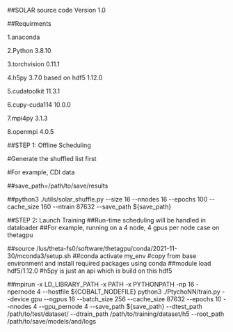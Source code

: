 ##SOLAR source code Version 1.0

##Requirments

1.anaconda

2.Python 3.8.10

3.torchvision 0.11.1

4.h5py 3.7.0 based on hdf5 1.12.0

5.cudatoolkit 11.3.1

6.cupy-cuda114 10.0.0

7.mpi4py 3.1.3

8.openmpi 4.0.5

##STEP 1: Offline Scheduling

#Generate the shuffled list first

#For example, CDI data

##save_path=/path/to/save/results

##python3 ./utils/solar_shuffle.py --size 16 --nnodes 16 --epochs 100 --cache_size 160 --ntrain 87632 --save_path \${save_path}

##STEP 2: Launch Training
##Run-time scheduling will be handled in dataloader
##For example, running on a 4 node, 4 gpus per node case on thetagpu

##source /lus/theta-fs0/software/thetagpu/conda/2021-11-30/mconda3/setup.sh
##conda activate my_env #copy from base environment and install required packages using conda
##module load hdf5/1.12.0 #h5py is just an api which is build on this hdf5

##mpirun -x LD_LIBRARY_PATH -x PATH -x PYTHONPATH -np 16 -npernode 4 --hostfile \${COBALT_NODEFILE} python3 ./PtychoNN/train.py --device gpu --ngpus 16 --batch_size 256 --cache_size 87632 --epochs 10 --nnodes 4 --gpu_pernode 4 --save_path ${save_path} --dtest_path /path/to/test/dataset/ --dtrain_path /path/to/training/dataset/h5 --root_path /path/to/save/models/and/logs
